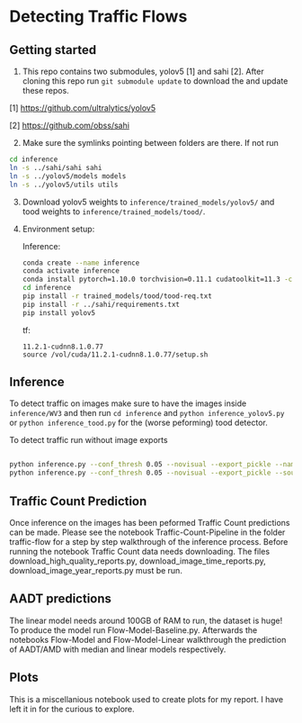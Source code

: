 # Detecting Traffic Flows

## Getting started

1. This repo contains two submodules, yolov5 [1] and sahi [2]. After cloning this repo run `git submodule update` to download the and update these repos.

[1] https://github.com/ultralytics/yolov5

[2] https://github.com/obss/sahi

2. Make sure the symlinks pointing between folders are there. If not run 

```bash
cd inference 
ln -s ../sahi/sahi sahi
ln -s ../yolov5/models models
ln -s ../yolov5/utils utils
```

3. Download yolov5 weights to `inference/trained_models/yolov5/` and tood weights to `inference/trained_models/tood/`.

4. Environment setup:
 
    Inference:
    ```bash
    conda create --name inference
    conda activate inference
    conda install pytorch=1.10.0 torchvision=0.11.1 cudatoolkit=11.3 -c pytorch
    cd inference
    pip install -r trained_models/tood/tood-req.txt
    pip install -r ../sahi/requirements.txt
    pip install yolov5
    ```
    
    tf:
    ```
    11.2.1-cudnn8.1.0.77
    source /vol/cuda/11.2.1-cudnn8.1.0.77/setup.sh

    ```
    
    
    
## Inference

To detect traffic on images make sure to have the images inside `inference/WV3` and then run `cd inference` and `python inference_yolov5.py` or `python inference_tood.py` for the (worse peforming) tood detector.


To detect traffic run without image exports
```bash

python inference.py --conf_thresh 0.05 --novisual --export_pickle --name single-lane-yolov5
python inference.py --conf_thresh 0.05 --novisual --export_pickle --source_image_dir WV3-dual-lane --name double-lane-yolov5
```

## Traffic Count Prediction

Once inference on the images has been peformed Traffic Count predictions can be made.
Please see the notebook Traffic-Count-Pipeline in the folder traffic-flow for a step by step walkthrough of the inference process. Before running the notebook Traffic Count data needs downloading. The files download_high_quality_reports.py, download_image_time_reports.py, download_image_year_reports.py must be run.

## AADT predictions
The linear model needs around 100GB of RAM to run, the dataset is huge! To produce the model run Flow-Model-Baseline.py.
Afterwards the notebooks Flow-Model and Flow-Model-Linear walkthrough the prediction of AADT/AMD with median and linear models respectively.

## Plots
This is a miscellanious notebook used to create plots for my report. I have left it in for the curious to explore.
